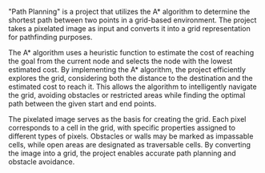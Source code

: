 "Path Planning" is a project that utilizes the A* algorithm to determine the shortest path between two points in a grid-based environment.
The project takes a pixelated image as input and converts it into a grid representation for pathfinding purposes.

The A* algorithm uses a heuristic function to estimate the cost of reaching the goal from the current node and selects the node with the lowest estimated cost.
By implementing the A* algorithm, the project efficiently explores the grid, considering both the distance to the destination and the estimated cost to reach it.
This allows the algorithm to intelligently navigate the grid, avoiding obstacles or restricted areas while finding the optimal path between the given start and end points.

The pixelated image serves as the basis for creating the grid. Each pixel corresponds to a cell in the grid, with specific properties assigned to different types of pixels.
Obstacles or walls may be marked as impassable cells, while open areas are designated as traversable cells. By converting the image into a grid, the project enables accurate path planning and obstacle avoidance.
